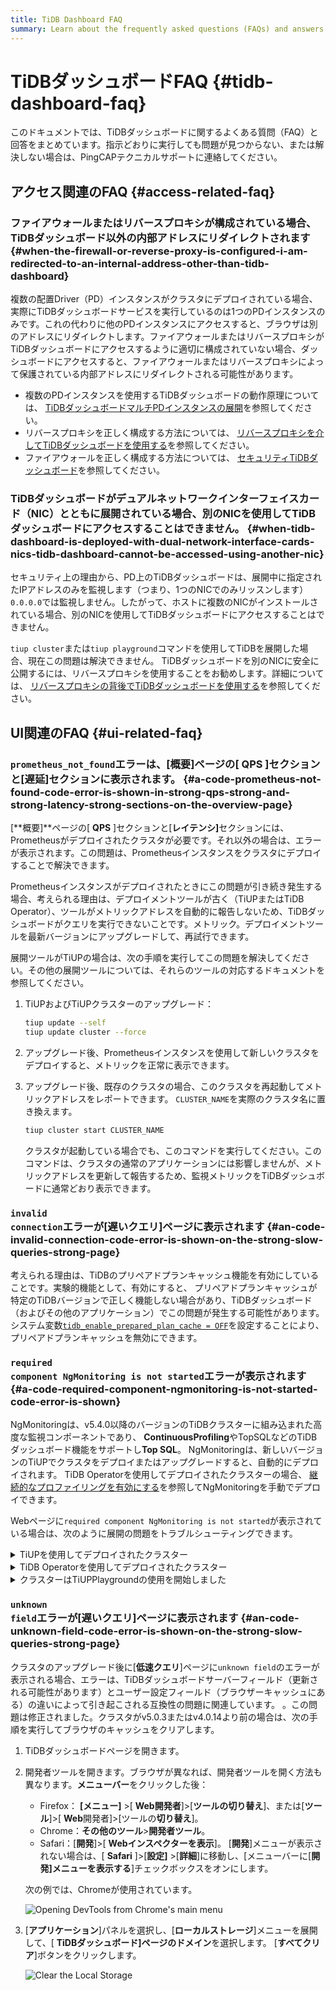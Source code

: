```yaml
---
title: TiDB Dashboard FAQ
summary: Learn about the frequently asked questions (FAQs) and answers about TiDB Dashboard.
---
```


# TiDBダッシュボードFAQ {#tidb-dashboard-faq}

このドキュメントでは、TiDBダッシュボードに関するよくある質問（FAQ）と回答をまとめています。指示どおりに実行しても問題が見つからない、または解決しない場合は、PingCAPテクニカルサポートに連絡してください。

## アクセス関連のFAQ {#access-related-faq}

### ファイアウォールまたはリバースプロキシが構成されている場合、TiDBダッシュボード以外の内部アドレスにリダイレクトされます {#when-the-firewall-or-reverse-proxy-is-configured-i-am-redirected-to-an-internal-address-other-than-tidb-dashboard}

複数の配置Driver（PD）インスタンスがクラスタにデプロイされている場合、実際にTiDBダッシュボードサービスを実行しているのは1つのPDインスタンスのみです。これの代わりに他のPDインスタンスにアクセスすると、ブラウザは別のアドレスにリダイレクトします。ファイアウォールまたはリバースプロキシがTiDBダッシュボードにアクセスするように適切に構成されていない場合、ダッシュボードにアクセスすると、ファイアウォールまたはリバースプロキシによって保護されている内部アドレスにリダイレクトされる可能性があります。

-   複数のPDインスタンスを使用するTiDBダッシュボードの動作原理については、 [TiDBダッシュボードマルチPDインスタンスの展開](/dashboard/dashboard-ops-deploy.md)を参照してください。
-   リバースプロキシを正しく構成する方法については、 [リバースプロキシを介してTiDBダッシュボードを使用する](/dashboard/dashboard-ops-reverse-proxy.md)を参照してください。
-   ファイアウォールを正しく構成する方法については、 [セキュリティTiDBダッシュボード](/dashboard/dashboard-ops-security.md)を参照してください。

### TiDBダッシュボードがデュアルネットワークインターフェイスカード（NIC）とともに展開されている場合、別のNICを使用してTiDBダッシュボードにアクセスすることはできません。 {#when-tidb-dashboard-is-deployed-with-dual-network-interface-cards-nics-tidb-dashboard-cannot-be-accessed-using-another-nic}

セキュリティ上の理由から、PD上のTiDBダッシュボードは、展開中に指定されたIPアドレスのみを監視します（つまり、1つのNICでのみリッスンします） `0.0.0.0`では監視しません。したがって、ホストに複数のNICがインストールされている場合、別のNICを使用してTiDBダッシュボードにアクセスすることはできません。

`tiup cluster`または`tiup playground`コマンドを使用してTiDBを展開した場合、現在この問題は解決できません。 TiDBダッシュボードを別のNICに安全に公開するには、リバースプロキシを使用することをお勧めします。詳細については、 [リバースプロキシの背後でTiDBダッシュボードを使用する](/dashboard/dashboard-ops-reverse-proxy.md)を参照してください。

## UI関連のFAQ {#ui-related-faq}

### <code>prometheus_not_found</code>エラーは、[概要]ページの[ <strong>QPS</strong> ]セクションと[<strong>遅延</strong>]セクションに表示されます。 {#a-code-prometheus-not-found-code-error-is-shown-in-strong-qps-strong-and-strong-latency-strong-sections-on-the-overview-page}

[**概要]**ページの[ <strong>QPS</strong> ]セクションと[<strong>レイテンシ]</strong>セクションには、Prometheusがデプロイされたクラスタが必要です。それ以外の場合は、エラーが表示されます。この問題は、Prometheusインスタンスをクラスタにデプロイすることで解決できます。

Prometheusインスタンスがデプロイされたときにこの問題が引き続き発生する場合、考えられる理由は、デプロイメントツールが古く（TiUPまたはTiDB Operator）、ツールがメトリックアドレスを自動的に報告しないため、TiDBダッシュボードがクエリを実行できないことです。メトリック。デプロイメントツールを最新バージョンにアップグレードして、再試行できます。

展開ツールがTiUPの場合は、次の手順を実行してこの問題を解決してください。その他の展開ツールについては、それらのツールの対応するドキュメントを参照してください。

1.  TiUPおよびTiUPクラスターのアップグレード：

    
    ```bash
    tiup update --self
    tiup update cluster --force
    ```

2.  アップグレード後、Prometheusインスタンスを使用して新しいクラスタをデプロイすると、メトリックを正常に表示できます。

3.  アップグレード後、既存のクラスタの場合、このクラスタを再起動してメトリックアドレスをレポートできます。 `CLUSTER_NAME`を実際のクラスタ名に置き換えます。

    
    ```bash
    tiup cluster start CLUSTER_NAME
    ```

    クラスタが起動している場合でも、このコマンドを実行してください。このコマンドは、クラスタの通常のアプリケーションには影響しませんが、メトリックアドレスを更新して報告するため、監視メトリックをTiDBダッシュボードに通常どおり表示できます。

### <code>invalid connection</code>エラーが[<strong>遅いクエリ]</strong>ページに表示されます {#an-code-invalid-connection-code-error-is-shown-on-the-strong-slow-queries-strong-page}

考えられる理由は、TiDBのプリペアドプランキャッシュ機能を有効にしていることです。実験的機能として、有効にすると、 プリペアドプランキャッシュが特定のTiDBバージョンで正しく機能しない場合があり、TiDBダッシュボード（およびその他のアプリケーション）でこの問題が発生する可能性があります。システム変数[`tidb_enable_prepared_plan_cache = OFF`](/system-variables.md#tidb_enable_prepared_plan_cache-new-in-v610)を設定することにより、 プリペアドプランキャッシュを無効にできます。

### <code>required component NgMonitoring is not started</code>エラーが表示されます {#a-code-required-component-ngmonitoring-is-not-started-code-error-is-shown}

NgMonitoringは、v5.4.0以降のバージョンのTiDBクラスターに組み込まれた高度な監視コンポーネントであり、 **ContinuousProfiling**やTopSQLなどのTiDBダッシュボード機能をサポートし<strong>Top SQL</strong>。 NgMonitoringは、新しいバージョンのTiUPでクラスタをデプロイまたはアップグレードすると、自動的にデプロイされます。 TiDB Operatorを使用してデプロイされたクラスターの場合、 [継続的なプロファイリングを有効にする](https://docs.pingcap.com/tidb-in-kubernetes/dev/access-dashboard/#enable-continuous-profiling)を参照してNgMonitoringを手動でデプロイできます。

Webページに`required component NgMonitoring is not started`が表示されている場合は、次のように展開の問題をトラブルシューティングできます。

<details><summary>TiUPを使用してデプロイされたクラスター</summary>

手順1.バージョンを確認する

1.  TiUPクラスタのバージョンを確認してください。 NgMonitoringは、TiUPがv1.9.0以降の場合にのみデプロイされます。

    
    ```shell
    tiup cluster --version
    ```

    コマンド出力には、TiUPのバージョンが表示されます。例えば：

    ```
    tiup version 1.9.0 tiup
    Go Version: go1.17.2
    Git Ref: v1.9.0
    ```

2.  TiUPクラスタのバージョンがv1.9.0より前の場合は、TiUPおよびTiUPクラスタを最新バージョンにアップグレードします。

    
    ```shell
    tiup update --all
    ```

手順2.TiUPを使用して、制御マシンにng_port構成項目を追加します。次に、Prometheusをリロードします。

1.  クラスタ構成ファイルを編集モードで開きます。

    
    ```shell
    tiup cluster edit-config ${cluster-name}
    ```

2.  `monitoring_servers`の下に、 `ng_port:12020`のパラメーターを追加します。

    ```
    monitoring_servers:
    - host: 172.16.6.6
      ng_port: 12020
    ```

3.  プロメテウスをリロード：

    
    ```shell
    tiup cluster reload ${cluster-name} --role prometheus
    ```

上記の手順を実行してもエラーメッセージが表示される場合は、PingCAPテクニカルサポートにお問い合わせください。

</details>

<details><summary>TiDB Operatorを使用してデプロイされたクラスター</summary>

TiDB Operatorドキュメントの[継続的なプロファイリングを有効にする](https://docs.pingcap.com/tidb-in-kubernetes/dev/access-dashboard/#enable-continuous-profiling)セクションの手順に従って、NgMonitoringコンポーネントをデプロイします。

</details>

<details><summary>クラスターはTiUPPlaygroundの使用を開始しました</summary>

クラスタを起動すると、TiUP Playground（&gt; = v1.8.0）が自動的にNgMonitoringコンポーネントを起動します。 TiUP Playgroundを最新バージョンに更新するには、次のコマンドを実行します。


```shell
tiup update --self
tiup update playground
```

</details>

### <code>unknown field</code>エラーが[<strong>遅いクエリ]</strong>ページに表示されます {#an-code-unknown-field-code-error-is-shown-on-the-strong-slow-queries-strong-page}

クラスタのアップグレード後に[**低速クエリ**]ページに`unknown field`のエラーが表示される場合、エラーは、TiDBダッシュボードサーバーフィールド（更新される可能性があります）とユーザー設定フィールド（ブラウザーキャッシュにある）の違いによって引き起こされる互換性の問題に関連しています。 。この問題は修正されました。クラスタがv5.0.3またはv4.0.14より前の場合は、次の手順を実行してブラウザのキャッシュをクリアします。

1.  TiDBダッシュボードページを開きます。

2.  開発者ツールを開きます。ブラウザが異なれば、開発者ツールを開く方法も異なります。**メニューバー**をクリックした後：

    -   Firefox： **[メニュー]** &gt;[ <strong>Web開発者</strong>]&gt;[<strong>ツールの切り替え</strong>]、または[<strong>ツール</strong>]&gt;[ <strong>Web</strong>開発者]&gt;[ツールの<strong>切り替え</strong>]。
    -   Chrome：**その他のツール**&gt;<strong>開発者ツール</strong>。
    -   Safari：[**開発**]&gt;[ <strong>Webインスペクターを表示</strong>]。 [<strong>開発</strong>]メニューが表示されない場合は、[ <strong>Safari</strong> ]&gt;[<strong>設定]</strong> &gt;[<strong>詳細</strong>]に移動し、[メニューバーに[<strong>開発]メニューを表示する</strong>]チェックボックスをオンにします。

    次の例では、Chromeが使用されています。

    ![Opening DevTools from Chrome's main menu](https://download.pingcap.com/images/docs/dashboard/dashboard-faq-devtools.png)

3.  [**アプリケーション**]パネルを選択し、[<strong>ローカルストレージ</strong>]メニューを展開して、[ <strong>TiDBダッシュボード]ページのドメイン</strong>を選択します。 [<strong>すべてクリア</strong>]ボタンをクリックします。

    ![Clear the Local Storage](https://download.pingcap.com/images/docs/dashboard/dashboard-faq-devtools-application.png)

